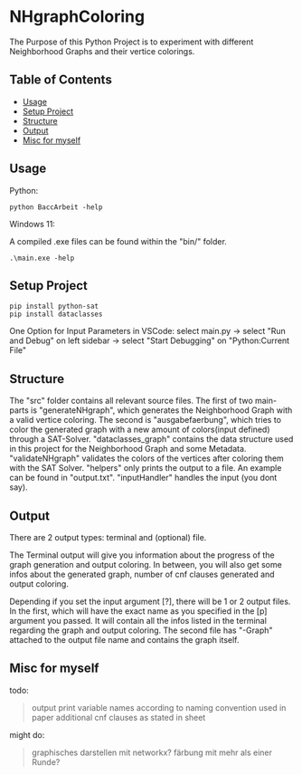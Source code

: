 # NHgraphColoring

The Purpose of this Python Project is to experiment with different Neighborhood Graphs and their vertice colorings.

## Table of Contents
* [Usage](#usage)
* [Setup Project](#setup-project)
* [Structure](#structure)
* [Output](#output)
* [Misc for myself](#misc-for-myself)

## Usage

Python:

```
python BaccArbeit -help
```

Windows 11:

A compiled .exe files can be found within the "bin/" folder.
```
.\main.exe -help
```

## Setup Project

```
pip install python-sat
pip install dataclasses
```

One Option for Input Parameters in VSCode: select main.py -> select "Run and Debug" on left sidebar -> select "Start Debugging" on "Python:Current File"

## Structure

The "src" folder contains all relevant source files. The first of two main-parts is "generateNHgraph", which generates the Neighborhood Graph with a valid vertice coloring. The second is "ausgabefaerbung", which tries to color the generated graph with a new amount of colors(input defined) through a SAT-Solver. "dataclasses_graph" contains the data structure used in this project for the Neighborhood Graph and some Metadata. "validateNHgraph" validates the colors of the vertices after coloring them with the SAT Solver. "helpers" only prints the output to a file. An example can be found in "output.txt". "inputHandler" handles the input (you dont say).

## Output

There are 2 output types: terminal and (optional) file.

The Terminal output will give you information about the progress of the graph generation and output coloring. In between, you will also get some infos about the generated graph, number of cnf clauses generated and output coloring.

Depending if you set the input argument [?], there will be 1 or 2 output files. In the first, which will have the exact name as you specified in the [p] argument you passed. It will contain all the infos listed in the terminal regarding the graph and
output coloring.
The second file has "-Graph" attached to the output file name and contains the graph itself.

## Misc for myself

todo: 
>output print variable names according to naming convention used in paper
>additional cnf clauses as stated in sheet
      
might do:
>graphisches darstellen mit networkx?
>färbung mit mehr als einer Runde?

